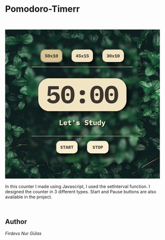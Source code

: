 # Pomodoro-Timerr

<br>

![image](https://github.com/FirdevsNur/Pomodoro-Timerr/blob/main/pomodoro-timerrr/readme.bmp)


 

In this counter I made using Javascript, I used the setInterval function. I designed the counter in 3 different types. Start and Pause buttons are also available in the project.


<br>

## Author
 <em> Firdevs Nur Gülas </em>
